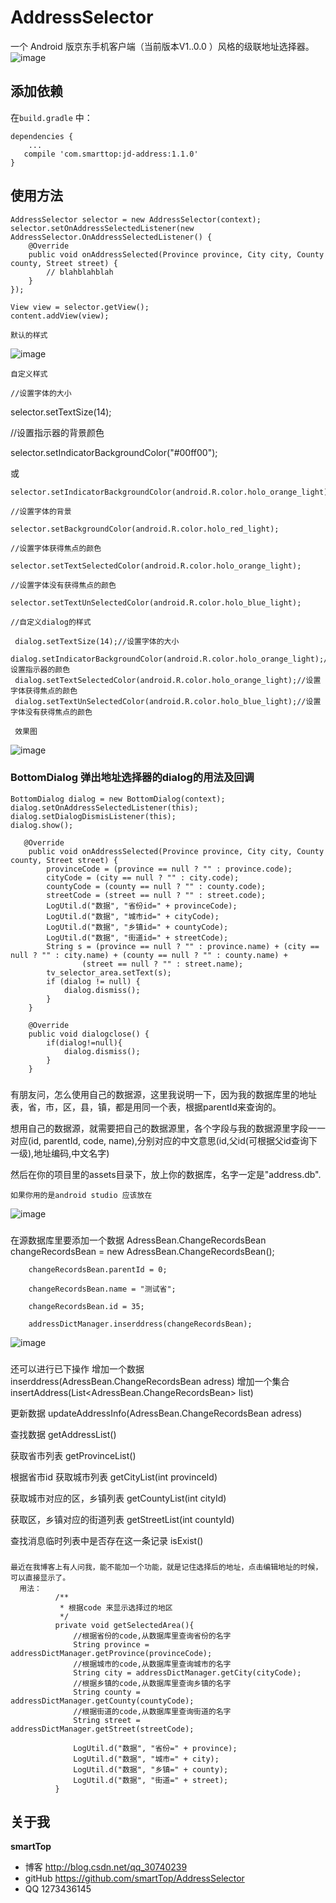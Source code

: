 # AddressSelector

一个 Android 版京东手机客户端（当前版本V1..0.0 ）风格的级联地址选择器。
     ![image](https://github.com/smartTop/AddressSelector/blob/master/screenshots/screenshot1.gif)
## 添加依赖

在`build.gradle` 中：

    dependencies {
        ...
       compile 'com.smarttop:jd-address:1.1.0'
    }
    
## 使用方法

    AddressSelector selector = new AddressSelector(context);
    selector.setOnAddressSelectedListener(new AddressSelector.OnAddressSelectedListener() {
        @Override
        public void onAddressSelected(Province province, City city, County county, Street street) {
            // blahblahblah
        }
    });
            
    View view = selector.getView();
    content.addView(view);

    默认的样式
![image](https://github.com/smartTop/AddressSelector/blob/master/screenshots/screenshort4.png)


    自定义样式

    //设置字体的大小

 selector.setTextSize(14);

 //设置指示器的背景颜色

   selector.setIndicatorBackgroundColor("#00ff00");

   或

    selector.setIndicatorBackgroundColor(android.R.color.holo_orange_light);

    //设置字体的背景

    selector.setBackgroundColor(android.R.color.holo_red_light);

    //设置字体获得焦点的颜色

    selector.setTextSelectedColor(android.R.color.holo_orange_light);

    //设置字体没有获得焦点的颜色

    selector.setTextUnSelectedColor(android.R.color.holo_blue_light);

    //自定义dialog的样式

     dialog.setTextSize(14);//设置字体的大小
     dialog.setIndicatorBackgroundColor(android.R.color.holo_orange_light);//设置指示器的颜色
     dialog.setTextSelectedColor(android.R.color.holo_orange_light);//设置字体获得焦点的颜色
     dialog.setTextUnSelectedColor(android.R.color.holo_blue_light);//设置字体没有获得焦点的颜色

     效果图
![image](https://github.com/smartTop/AddressSelector/blob/master/screenshots/screenshort5.png)


### BottomDialog  弹出地址选择器的dialog的用法及回调

    BottomDialog dialog = new BottomDialog(context);
    dialog.setOnAddressSelectedListener(this);
    dialog.setDialogDismisListener(this);
    dialog.show();

       @Override
        public void onAddressSelected(Province province, City city, County county, Street street) {
            provinceCode = (province == null ? "" : province.code);
            cityCode = (city == null ? "" : city.code);
            countyCode = (county == null ? "" : county.code);
            streetCode = (street == null ? "" : street.code);
            LogUtil.d("数据", "省份id=" + provinceCode);
            LogUtil.d("数据", "城市id=" + cityCode);
            LogUtil.d("数据", "乡镇id=" + countyCode);
            LogUtil.d("数据", "街道id=" + streetCode);
            String s = (province == null ? "" : province.name) + (city == null ? "" : city.name) + (county == null ? "" : county.name) +
                    (street == null ? "" : street.name);
            tv_selector_area.setText(s);
            if (dialog != null) {
                dialog.dismiss();
            }
        }

        @Override
        public void dialogclose() {
            if(dialog!=null){
                dialog.dismiss();
            }
        }
###
有朋友问，怎么使用自己的数据源，这里我说明一下，因为我的数据库里的地址表，省，市，区，县，镇，都是用同一个表，根据parentId来查询的。

想用自己的数据源，就需要把自己的数据源里，各个字段与我的数据源里字段一一对应(id, parentId, code, name),分别对应的中文意思(id,父id(可根据父id查询下一级),地址编码,中文名字)

然后在你的项目里的assets目录下，放上你的数据库，名字一定是"address.db".

    如果你用的是android studio 应该放在
 ![image](https://github.com/smartTop/AddressSelector/blob/master/screenshots/screenshort2.png)
###
在源数据库里要添加一个数据
 AdressBean.ChangeRecordsBean changeRecordsBean = new AdressBean.ChangeRecordsBean();

        changeRecordsBean.parentId = 0;

        changeRecordsBean.name = "测试省";

        changeRecordsBean.id = 35;

        addressDictManager.inserddress(changeRecordsBean);
![image](https://github.com/smartTop/AddressSelector/blob/master/screenshots/screenshort3.png)
###
 还可以进行已下操作 增加一个数据 inserddress(AdressBean.ChangeRecordsBean adress)  增加一个集合insertAddress(List<AdressBean.ChangeRecordsBean> list)

 更新数据 updateAddressInfo(AdressBean.ChangeRecordsBean adress)

 查找数据 getAddressList()

 获取省市列表 getProvinceList()

 根据省市id 获取城市列表 getCityList(int  provinceId)

 获取城市对应的区，乡镇列表 getCountyList(int cityId)

 获取区，乡镇对应的街道列表 getStreetList(int countyId)

  查找消息临时列表中是否存在这一条记录  isExist()

###
    最近在我博客上有人问我，能不能加一个功能，就是记住选择后的地址，点击编辑地址的时候，可以直接显示了。
      用法：
              /**
               * 根据code 来显示选择过的地区
               */
              private void getSelectedArea(){
                  //根据省份的code,从数据库里查询省份的名字
                  String province = addressDictManager.getProvince(provinceCode);
                  //根据城市的code,从数据库里查询城市的名字
                  String city = addressDictManager.getCity(cityCode);
                  //根据乡镇的code,从数据库里查询乡镇的名字
                  String county = addressDictManager.getCounty(countyCode);
                  //根据街道的code,从数据库里查询街道的名字
                  String street = addressDictManager.getStreet(streetCode);

                  LogUtil.d("数据", "省份=" + province);
                  LogUtil.d("数据", "城市=" + city);
                  LogUtil.d("数据", "乡镇=" + county);
                  LogUtil.d("数据", "街道=" + street);
              }
## 关于我

**smartTop**

- 博客 http://blog.csdn.net/qq_30740239
- gitHub https://github.com/smartTop/AddressSelector
- QQ 1273436145
